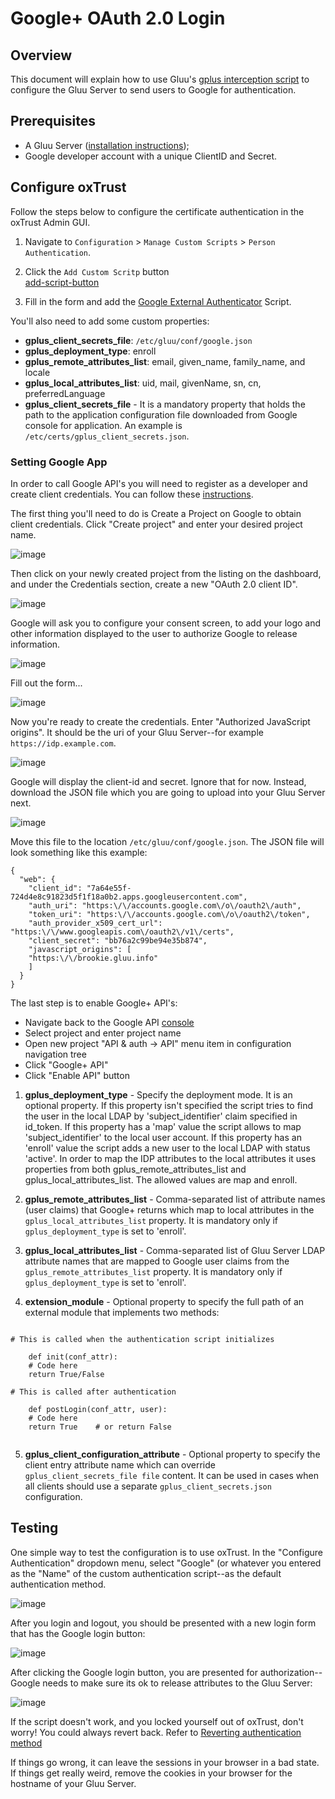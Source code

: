 # Google+ OAuth 2.0 Login

## Overview 
This document will explain how to use Gluu's 
[gplus interception script](https://raw.githubusercontent.com/GluuFederation/oxAuth/master/Server/integrations/gplus/GooglePlusExternalAuthenticator.py) to configure the Gluu Server to send users to Google for authentication. 

## Prerequisites
- A Gluu Server ([installation instructions](../installation-guide/index.md));
- Google developer account with a unique ClientID and Secret. 

## Configure oxTrust       

Follow the steps below to configure the certificate authentication in the oxTrust Admin GUI.       

1. Navigate to `Configuration` > `Manage Custom Scripts` > `Person Authentication`.        

2. Click the `Add Custom Scritp` button       
[add-script-button](../img/admin-guide/multi-factor/add-script-button.png)       

3. Fill in the form and add the [Google External Authenticator](https://raw.githubusercontent.com/GluuFederation/oxAuth/master/Server/integrations/gplus/GooglePlusExternalAuthenticator.py) Script.       

You'll also need to add some custom properties:       

 * __gplus_client_secrets_file__: `/etc/gluu/conf/google.json`
 * __gplus_deployment_type__: enroll
 * __gplus_remote_attributes_list__: email, given_name, family_name, and locale
 * __gplus_local_attributes_list__: uid, mail, givenName, sn, cn, preferredLanguage
 * __gplus_client_secrets_file__ - It is a mandatory property that holds
   the path to the application configuration file downloaded from Google
   console for application. An example is `/etc/certs/gplus_client_secrets.json`.

### Setting Google App
In order to call Google API's you will need to register as a developer and
create client credentials. You can follow these 
[instructions](https://developers.google.com/identity/protocols/OAuth2).

The first thing you'll need to do is Create a Project on Google to obtain
client credentials. Click "Create project" and enter your desired
project name.        

![image](../img/admin-guide/multi-factor/01-create-project.png)              

Then click on your newly created project from the listing on the
dashboard, and under the Credentials section, create a new "OAuth 2.0
client ID".        

![image](../img/admin-guide/multi-factor/02-create-oauth2-creds.png)       

Google will ask you to configure your consent screen, to add your logo
and other information displayed to the user to authorize Google to
release information.       

![image](../img/admin-guide/multi-factor/03-create-oauth2-creds.png)       

Fill out the form...       

![image](../img/admin-guide/multi-factor/04-configure-authorization-page.png)       
       
Now you're ready to create the credentials. Enter "Authorized JavaScript
origins". It should be the uri of your Gluu Server--for example `https://idp.example.com`.       

![image](../img/admin-guide/multi-factor/05-create-oauth2-creds.png)       

Google will display the client-id and secret. Ignore that for now. Instead, download the JSON file which you are going to upload into
your Gluu Server next.       

![image](../img/admin-guide/multi-factor/06-download_json.png)       

Move this file to the location `/etc/gluu/conf/google.json`. The JSON
file will look something like this example:       

```
{
  "web": {
    "client_id": "7a64e55f-724d4e8c91823d5f1f18a0b2.apps.googleusercontent.com",
    "auth_uri": "https:\/\/accounts.google.com\/o\/oauth2\/auth",
    "token_uri": "https:\/\/accounts.google.com\/o\/oauth2\/token",
    "auth_provider_x509_cert_url": "https:\/\/www.googleapis.com\/oauth2\/v1\/certs",
    "client_secret": "bb76a2c99be94e35b874",
    "javascript_origins": [
    "https:\/\/brookie.gluu.info"
    ]
  }
}
```

The last step is to enable Google+ API's:       

- Navigate back to the Google API [console](https://console.developers.google.com/project)
- Select project and enter project name
- Open new project "API & auth -> API" menu item in configuration navigation tree
- Click "Google+ API"
- Click "Enable API" button


1) **gplus_deployment_type** - Specify the deployment mode. It is an
optional property. If this property isn't specified the script tries to
find the user in the local LDAP by 'subject_identifier' claim specified
in id_token. If this property has a 'map' value the script allows to map
'subject_identifier' to the local user account. If this property has an
'enroll' value the script adds a new user to the local LDAP with status
'active'. In order to map the IDP attributes to the local attributes it
uses properties from both gplus_remote_attributes_list and
gplus_local_attributes_list. The allowed values are map and enroll.

2) **gplus_remote_attributes_list** - Comma-separated list of attribute
names (user claims) that Google+ returns which map to local attributes
in the `gplus_local_attributes_list` property. It is mandatory only if
`gplus_deployment_type` is set to 'enroll'.

3) **gplus_local_attributes_list** - Comma-separated list of Gluu Server
LDAP attribute names that are mapped to Google user claims from the
`gplus_remote_attributes_list` property. It is mandatory only if
`gplus_deployment_type` is set to 'enroll'.

4) **extension_module** - Optional property to specify the full path of
an external module that implements two methods:

```
    
# This is called when the authentication script initializes

    def init(conf_attr):
    # Code here
    return True/False
 
# This is called after authentication

    def postLogin(conf_attr, user):
    # Code here
    return True    # or return False
        
```

5) **gplus_client_configuration_attribute** - Optional property to
specify the client entry attribute name which can override
`gplus_client_secrets_file file` content. It can be used in cases when
all clients should use a separate `gplus_client_secrets.json`
configuration.

## Testing

One simple way to test the configuration is to use oxTrust. In the
"Configure Authentication" dropdown menu, select "Google" (or whatever
you entered as the "Name" of the custom authentication script--as the
default authentication method.       

![image](../img/admin-guide/multi-factor/08-select_default_authentication.png)       

After you login and logout, you should be presented with a new login
form that has the Google login button:       
       
![image](../img/admin-guide/multi-factor/09-google-authentication-button.png)       
       
After clicking the Google login button, you are presented for
authorization--Google needs to make sure its ok to release attributes to
the Gluu Server:       

![image](../img/admin-guide/multi-factor/10-google-authorization.png)       

If the script doesn't work, and you locked yourself out of oxTrust,
don't worry! You could always revert back. Refer to [Reverting authentication method](../operation/faq/#revert-authentication-method)       

If things go wrong, it can leave the sessions in your browser in a bad
state. If things get really weird, remove the cookies in your browser
for the hostname of your Gluu Server.
